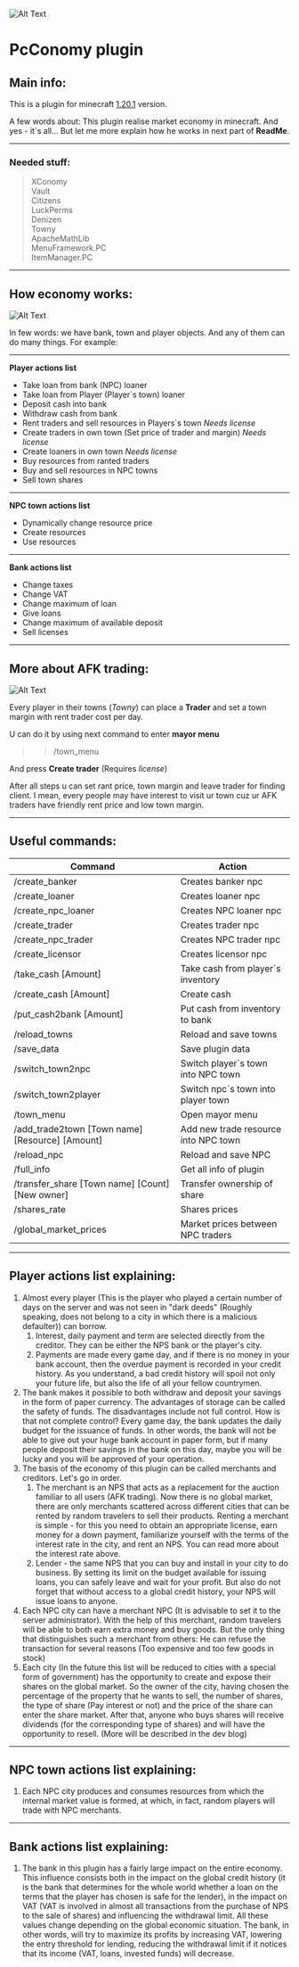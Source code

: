 
![Alt Text](https://github.com/j1sk1ss/pcConomy.PC/blob/master/cover1.png)
# PcConomy plugin
## Main info:
This is a plugin for minecraft [1.20.1](https://www.minecraft.net/ru-ru/updates/trails-and-tales) version. 

A few words about: This plugin realise 
market economy in minecraft. And yes - it`s all... But let me more explain
how he works in next part of **ReadMe**.

----------------------------------------
### Needed stuff:

> XConomy </br>
> Vault </br>
> Citizens </br>
> LuckPerms </br>
> Denizen </br>
> Towny </br>
> ApacheMathLib </br>
> MenuFramework.PC </br>
> ItemManager.PC </br>
----------------------------------------
## How economy works:
![Alt Text](https://github.com/j1sk1ss/pcConomy.PC/blob/master/cover2.png)

In few words: we have bank, town and player objects. And any of them can do many things. For example:

----------------------------------------
**Player actions list**
- Take loan from bank (NPC) loaner
- Take loan from Player (Player`s town) loaner
- Deposit cash into bank
- Withdraw cash from bank
- Rent traders and sell resources in Players`s town *Needs license*
- Create traders in own town (Set price of trader and margin) *Needs license*
- Create loaners in own town *Needs license*
- Buy resources from ranted traders
- Buy and sell resources in NPC towns
- Sell town shares
----------------------------------------
**NPC town actions list**
- Dynamically change resource price
- Create resources
- Use resources
----------------------------------------
**Bank actions list**
- Change taxes
- Change VAT
- Change maximum of loan
- Give loans
- Change maximum of available deposit
- Sell licenses
----------------------------------------
## More about AFK trading:
![Alt Text](https://github.com/j1sk1ss/pcConomy.PC/blob/master/cover3.png)

Every player in their towns (*Towny*) can place a **Trader** and set a town margin with rent trader cost per day. 

U can do it by using next command to enter **mayor menu**
>> /town_menu

And press **Create trader** (Requires *license*)

After all steps u can set rant price, town margin and leave trader for finding client. I mean, every people may have interest to visit ur town cuz ur AFK traders have friendly rent price and low town margin. 

----------------------------------------
## Useful commands:

| Command                                            | Action                                      |
|----------------------------------------------------|---------------------------------------------|
| /create_banker                                     | Creates banker npc                          |
| /create_loaner                                     | Creates loaner npc                          |
| /create_npc_loaner                                 | Creates NPC loaner npc                      |
| /create_trader                                     | Creates trader npc                          |
| /create_npc_trader                                 | Creates NPC trader npc                      |
| /create_licensor                                   | Creates licensor npc                        |
| /take_cash [Amount]                                | Take cash from player`s inventory           |
| /create_cash [Amount]                              | Create cash                                 |
| /put_cash2bank [Amount]                            | Put cash from inventory to bank             |
| /reload_towns                                      | Reload and save towns                       |
| /save_data                                         | Save plugin data                            |
| /switch_town2npc                                   | Switch player`s town into NPC town          |
| /switch_town2player                                | Switch npc`s town into player town          |
| /town_menu                                         | Open mayor menu                             |
| /add_trade2town [Town name] [Resource] [Amount]    | Add new trade resource into NPC town        |
| /reload_npc                                        | Reload and save NPC                         |
| /full_info                                         | Get all info of plugin                      |
| /transfer_share [Town name] [Count] [New owner]    | Transfer ownership of share                 |
| /shares_rate                                       | Shares prices                               |
| /global_market_prices                              | Market prices between NPC traders           |

----------------------------------------
## Player actions list explaining:

1) Almost every player (This is the player who played a certain number of days on the server and was not seen in "dark deeds" (Roughly speaking, does not belong to a city in which there is a malicious defaulter)) can borrow. 
   1) Interest, daily payment and term are selected directly from the creditor. They can be either the NPS bank or the player's city.
   2) Payments are made every game day, and if there is no money in your bank account, then the overdue payment is recorded in your credit history. As you understand, a bad credit history will spoil not only your future life, but also the life of all your fellow countrymen.
2) The bank makes it possible to both withdraw and deposit your savings in the form of paper currency. The advantages of storage can be called the safety of funds. The disadvantages include not full control. How is that not complete control? Every game day, the bank updates the daily budget for the issuance of funds. In other words, the bank will not be able to give out your huge bank account in paper form, but if many people deposit their savings in the bank on this day, maybe you will be lucky and you will be approved of your operation.
3) The basis of the economy of this plugin can be called merchants and creditors. Let's go in order.
   1) The merchant is an NPS that acts as a replacement for the auction familiar to all users (AFK trading). Now there is no global market, there are only merchants scattered across different cities that can be rented by random travelers to sell their products. Renting a merchant is simple - for this you need to obtain an appropriate license, earn money for a down payment, familiarize yourself with the terms of the interest rate in the city, and rent an NPS. You can read more about the interest rate above.
   2) Lender - the same NPS that you can buy and install in your city to do business. By setting its limit on the budget available for issuing loans, you can safely leave and wait for your profit. But also do not forget that without access to a global credit history, your NPS will issue loans to anyone.
4) Each NPC city can have a merchant NPC (It is advisable to set it to the server administrator). With the help of this merchant, random travelers will be able to both earn extra money and buy goods. But the only thing that distinguishes such a merchant from others: He can refuse the transaction for several reasons (Too expensive and too few goods in stock)
5) Each city (In the future this list will be reduced to cities with a special form of government) has the opportunity to create and expose their shares on the global market. So the owner of the city, having chosen the percentage of the property that he wants to sell, the number of shares, the type of share (Pay interest or not) and the price of the share can enter the share market. After that, anyone who buys shares will receive dividends (for the corresponding type of shares) and will have the opportunity to resell. (More will be described in the dev blog)

----------------------------------------
## NPC town actions list explaining:

1) Each NPC city produces and consumes resources from which the internal market value is formed, at which, in fact, random players will trade with NPC merchants.

----------------------------------------
## Bank actions list explaining:

1) The bank in this plugin has a fairly large impact on the entire economy. This influence consists both in the impact on the global credit history (it is the bank that determines for the whole world whether a loan on the terms that the player has chosen is safe for the lender), in the impact on VAT (VAT is involved in almost all transactions from the purchase of NPS to the sale of shares) and influencing the withdrawal limit. All these values change depending on the global economic situation. The bank, in other words, will try to maximize its profits by increasing VAT, lowering the entry threshold for lending, reducing the withdrawal limit if it notices that its income (VAT, loans, invested funds) will decrease.
